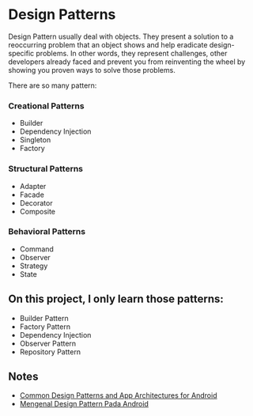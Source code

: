 # Design Patterns
Design Pattern usually deal with objects. They present a solution to a reoccurring problem that an
object shows and help eradicate design-specific problems. In other words, they represent challenges,
other developers already faced and prevent you from reinventing the wheel by showing you proven
ways to solve those problems.

There are so many pattern:
### Creational Patterns
* Builder
* Dependency Injection
* Singleton
* Factory

### Structural Patterns
* Adapter
* Facade
* Decorator
* Composite

### Behavioral Patterns
* Command
* Observer
* Strategy
* State

## On this project, I only learn those patterns:
* Builder Pattern
* Factory Pattern
* Dependency Injection
* Observer Pattern
* Repository Pattern

## Notes
* [Common Design Patterns and App Architectures for Android](https://www.raywenderlich.com/18409174-common-design-patterns-and-app-architectures-for-android#toc-anchor-012)
* [Mengenal Design Pattern Pada Android](https://blog.sekolahmobile.com/mengenal-design-pattern-pada-android/)